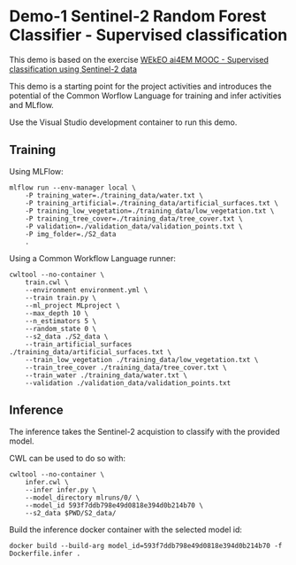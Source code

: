 
# Demo-1 Sentinel-2 Random Forest Classifier - Supervised classification


This demo is based on the exercise [WEkEO ai4EM MOOC - Supervised classification using Sentinel-2 data](https://github.com/wekeo/ai4EM_MOOC/blob/main/3_land/3D2_land_cover_classification_with_Sentinel-2_data/3D2_supervised_classification_using_Sentinel-2.ipynb)

This demo is a starting point for the project activities and introduces the potential of the Common Worflow Language for training and infer activities and MLflow.

Use the Visual Studio development container to run this demo.

## Training 

Using MLFlow:

```
mlflow run --env-manager local \
    -P training_water=./training_data/water.txt \
    -P training_artificial=./training_data/artificial_surfaces.txt \
    -P training_low_vegetation=./training_data/low_vegetation.txt \
    -P training_tree_cover=./training_data/tree_cover.txt \
    -P validation=./validation_data/validation_points.txt \
    -P img_folder=./S2_data
    .
```

Using a Common Workflow Language runner:

```
cwltool --no-container \
    train.cwl \
    --environment environment.yml \
    --train train.py \
    --ml_project MLproject \
    --max_depth 10 \
    --n_estimators 5 \
    --random_state 0 \
    --s2_data ./S2_data \
    --train_artificial_surfaces ./training_data/artificial_surfaces.txt \
    --train_low_vegetation ./training_data/low_vegetation.txt \
    --train_tree_cover ./training_data/tree_cover.txt \
    --train_water ./training_data/water.txt \
    --validation ./validation_data/validation_points.txt
```

## Inference

The inference takes the Sentinel-2 acquistion to classify with the provided model.

CWL can be used to do so with:

```
cwltool --no-container \
    infer.cwl \
    --infer infer.py \
    --model_directory mlruns/0/ \
    --model_id 593f7ddb798e49d0818e394d0b214b70 \
    --s2_data $PWD/S2_data/
```

Build the inference docker container with the selected model id:

```
docker build --build-arg model_id=593f7ddb798e49d0818e394d0b214b70 -f Dockerfile.infer .
```